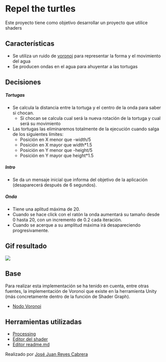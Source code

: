 # Repel the turtles

Este proyecto tiene como objetivo desarrollar un proyecto que utilice shaders

## Características

- Se utiliza un ruido de [voronoi](https://es.wikipedia.org/wiki/Pol%C3%ADgonos_de_Thiessen#:~:text=Estos%20objetos%20tambi%C3%A9n%20fueron%20estudiados,nombre%20de%20Teselaci%C3%B3n%20de%20Dirichlet.) para representar la forma y el movimiento del agua
- Se producen ondas en el agua para ahuyentar a las tortugas

## Decisiones

##### Tortugas

- Se calcula la distancia entre la tortuga y el centro de la onda para saber si chocan.
    - Si chocan se calcula cual será la nueva rotación de la tortuga y cual será su movimiento 
- Las tortugas las eliminaremos totalmente de la ejecución cuando salga de los siguientes límites:
    - Posición en X menor que -width/5
    - Posición en X mayor que width*1.5 
    - Posición en Y menor que -height/5
    - Posición en Y mayor que height*1.5

##### Intro
- Se da un mensaje inicial que informa del objetivo de la aplicación (desaparecerá después de 6 segundos).

##### Onda
- Tiene una aplitud máxima de 20.
- Cuando se hace click con el ratón la onda aumentará su tamaño desde 0 hasta 20, con un incremento de 0.2 cada iteración.
- Cuando se acerque a su amplitud máxima irá desapareciendo progresivamente.

## Gif resultado

![](TurtlesGif.gif)

## Base

Para realizar esta implementación se ha tenido en cuenta, entre otras fuentes, la implementación de Voronoi que existe en la herramienta Unity (más concretamente dentro de la función de Shader Graph).

- [Nodo Voronoi](https://docs.unity3d.com/Packages/com.unity.shadergraph@6.9/manual/Voronoi-Node.html)


## Herramientas utilizadas
- [Processing](https://processing.org/)
- [Editor del shader](https://thebookofshaders.com/edit.php)
- [Editor readme.md](https://dillinger.io/)

Realizado por [José Juan Reyes Cabrera](https://github.com/JoseJuanRC)
